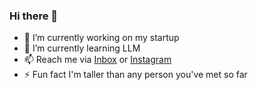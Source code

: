 ### Hi there 👋

- 🔭 I’m currently working on my startup
- 🌱 I’m currently learning LLM
- 📫 Reach me via [Inbox](mailto:varshith250@gmail.com) or [Instagram](https://www.instagram.com/mani_varshith/)
- ⚡ Fun fact I'm taller than any person you've met so far

